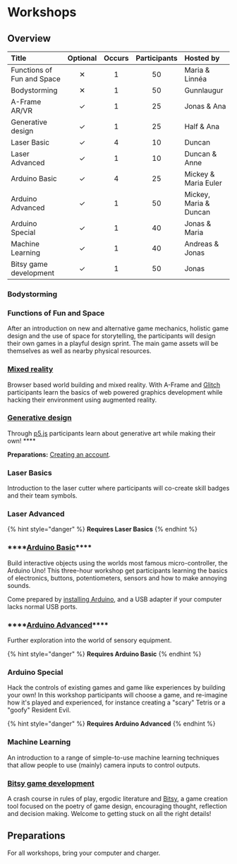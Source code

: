 # Workshops

## Overview

| Title | Optional | Occurs | Participants | Hosted by |
| :--- | :---: | :---: | :---: | :--- |
| Functions of Fun and Space | ✕ | 1 | 50 | Maria & Linnéa |
| Bodystorming | ✕ | 1 | 50 | Gunnlaugur |
| A-Frame AR/VR | ✓ | 1 | 25 | Jonas & Ana |
| Generative design | ✓ | 1 | 25 | Half & Ana |
| Laser Basic | ✓ | 4 | 10 | Duncan |
| Laser Advanced | ✓ | 1 | 10 | Duncan & Anne |
| Arduino Basic | ✓ | 4 | 25 | Mickey & Maria Euler |
| Arduino Advanced | ✓ | 1 | 50 | Mickey, Maria & Duncan |
| Arduino Special | ✓ | 1 | 40 | Jonas & Maria |
| Machine Learning | ✓ | 1 | 40 | Andreas & Jonas |
| Bitsy game development | ✓ | 1 | 50 | Jonas |

### Bodystorming

### Functions of Fun and Space

After an introduction on new and alternative game mechanics, holistic game design and the use of space for storytelling, the participants will design their own games in a playful design sprint. The main game assets will be themselves as well as nearby physical resources.

### [Mixed reality](../software/a-frame/)

Browser based world building and mixed reality. With A-Frame and [Glitch](../software/glitch.md) participants learn the basics of web powered graphics development while hacking their environment using augmented reality. 

### [Generative design](../software/p5/)

Through [p5.js](https://p5js.org/) participants learn about generative art while making their own! ****

**Preparations:** [Creating an account](https://editor.p5js.org/).

### Laser Basics

Introduction to the laser cutter where participants will co-create skill badges and their team symbols.

### Laser Advanced

{% hint style="danger" %}
**Requires Laser Basics**
{% endhint %}

### \*\*\*\*[**Arduino Basic**](../hardware/arduino/)\*\*\*\*

Build interactive objects using the worlds most famous micro-controller, the Arduino Uno! This three-hour workshop get participants learning the basics of electronics, buttons, potentiometers, sensors and how to make annoying sounds. 

Come prepared by [installing Arduino](https://www.arduino.cc/en/main/software), and a USB adapter if your computer lacks normal USB ports.

### \*\*\*\*[**Arduino Advanced**](../hardware/arduino/)\*\*\*\*

Further exploration into the world of sensory equipment.

{% hint style="danger" %}
**Requires Arduino Basic**
{% endhint %}

### **Arduino Special**

Hack the controls of existing games and game like experiences by building your own! In this workshop participants will choose a game, and re-imagine how it's played  and experienced, for instance creating a "scary" Tetris or a "goofy" Resident Evil.

{% hint style="danger" %}
**Requires Arduino Advanced**
{% endhint %}

### Machine Learning

An introduction to a range of simple-to-use machine learning techniques that allow people to use \(mainly\) camera inputs to control outputs.

### [Bitsy game development](../software/bitsy.md)

A crash course in rules of play, ergodic literature and [Bitsy](https://ledoux.itch.io/bitsy), a game creation tool focused on the poetry of game design, encouraging thought, reflection and decision making. Welcome to getting stuck on all the right details!

## Preparations

For all workshops, bring your computer and charger.

